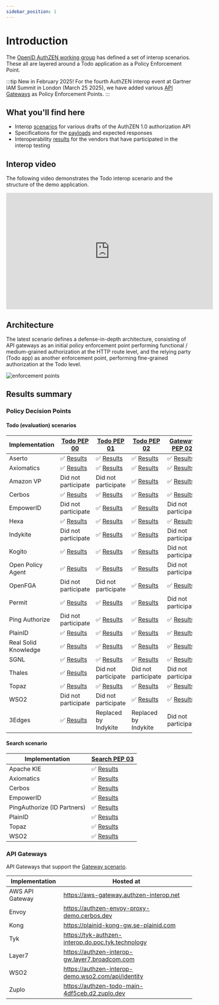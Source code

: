 ```yaml
---
sidebar_position: 1
---
```


# Introduction

The [OpenID AuthZEN working group](https://openid.net/wg/authzen) has defined a set of interop scenarios. These all are layered around a Todo application as a Policy Enforcement Point.

:::tip New in February 2025!
For the fourth AuthZEN interop event at Gartner IAM Summit in London (March 25 2025), we have added various [API Gateways](#architecture) as Policy Enforcement Points.
:::

## What you'll find here

* Interop [scenarios](/docs/category/scenarios) for various drafts of the AuthZEN 1.0 authorization API
* Specifications for the [payloads](/docs/scenarios/todo-1.1) and expected responses 
* Interoperability [results](#results-summary) for the vendors that have participated in the interop testing

## Interop video

The following video demonstrates the Todo interop scenario and the structure of the demo application.

<iframe width="560" height="315" src="https://www.youtube.com/embed/OtwEUeYDwBo?si=rDcpicU6m9QpAjD9" title="YouTube video player" frameborder="0" allow="accelerometer; autoplay; clipboard-write; encrypted-media; gyroscope; picture-in-picture; web-share" referrerpolicy="strict-origin-when-cross-origin" allowfullscreen></iframe>

## Architecture

The latest scenario defines a defense-in-depth architecture, consisting of API gateways as an initial policy enforcement point performing functional / medium-grained authorization at the HTTP route level, and the relying party (Todo app) as another enforcement point, performing fine-grained authorization at the Todo level.

![enforcement points](/img/enforcement-points.png)

## Results summary

### Policy Decision Points

#### Todo (evaluation) scenarios

| Implementation       | [Todo PEP 00](/docs/scenarios/todo/)                          | [Todo PEP 01](/docs/scenarios/todo-1.0-id)                           | [Todo PEP 02](/docs/scenarios/todo-1.1/)                          | [Gateway PEP 02](/docs/scenarios/api-gateway/)                         |
| -------------------- | ------------------------------------------------------------- | -------------------------------------------------------------------- | ----------------------------------------------------------------- | ---------------------------------------------------------------------- |
| Aserto               | ✅ [Results](/docs/scenarios/todo/results/aserto)             | ✅ [Results](/docs/scenarios/todo-1.0-id/results/aserto)             | ✅ [Results](/docs/scenarios/todo-1.1/results/aserto)             | ✅ [Results](/docs/scenarios/api-gateway/results/aserto)               |
| Axiomatics           | ✅ [Results](/docs/scenarios/todo/results/axiomatics)         | ✅ [Results](/docs/scenarios/todo-1.0-id/results/axiomatics)         | ✅ [Results](/docs/scenarios/todo-1.1/results/axiomatics)         | ✅ [Results](/docs/scenarios/api-gateway/results/axiomatics)           |
| Amazon VP            | Did not participate                                           | Did not participate                                                  | ✅ [Results](/docs/scenarios/todo-1.1/results/avp)                | ✅ [Results](/docs/scenarios/api-gateway/results/avp)                  |
| Cerbos               | ✅ [Results](/docs/scenarios/todo/results/cerbos)             | ✅ [Results](/docs/scenarios/todo-1.0-id/results/cerbos)             | ✅ [Results](/docs/scenarios/todo-1.1/results/cerbos)             | ✅ [Results](/docs/scenarios/api-gateway/results/cerbos)               |
| EmpowerID            | Did not participate                                           | ✅ [Results](/docs/scenarios/todo-1.0-id/results/empowerid)          | ✅ [Results](/docs/scenarios/todo-1.1/results/empowerid)          | Did not participate                                                    |
| Hexa                 | ✅ [Results](/docs/scenarios/todo/results/hexa)               | ✅ [Results](/docs/scenarios/todo-1.0-id/results/hexa)               | ✅ [Results](/docs/scenarios/todo-1.1/results/hexa)               | ✅ [Results](/docs/scenarios/api-gateway/results/hexa)                 |
| Indykite             | Did not participate                                           | ✅ [Results](/docs/scenarios/todo-1.0-id/results/indykite)           | ✅ [Results](/docs/scenarios/todo-1.1/results/indykite)           | Did not participate                                                    |
| Kogito               | ✅ [Results](/docs/scenarios/todo/results/kogito)             | ✅ [Results](/docs/scenarios/todo-1.0-id/results/kogito)             | ✅ [Results](/docs/scenarios/todo-1.1/results/kogito)             | Did not participate                                                    |
| Open Policy Agent    | ✅ [Results](/docs/scenarios/todo/results/opa)                | ✅ [Results](/docs/scenarios/todo-1.0-id/results/opa)                | ✅ [Results](/docs/scenarios/todo-1.1/results/opa)                | Did not participate                                                    |
| OpenFGA              | Did not participate                                           | Did not participate                                                  | ✅ [Results](/docs/scenarios/todo-1.1/results/openfga)            | ✅ [Results](/docs/scenarios/api-gateway/results/openfga)              |
| Permit               | ✅ [Results](/docs/scenarios/todo/results/permit)             | ✅ [Results](/docs/scenarios/todo-1.0-id/results/permit)             | ✅ [Results](/docs/scenarios/todo-1.1/results/permit)             | Did not participate                                                    |
| Ping Authorize       | Did not participate                                           | ✅ [Results](/docs/scenarios/todo-1.0-id/results/pingid)             | ✅ [Results](/docs/scenarios/todo-1.1/results/pingid)             | ✅ [Results](/docs/scenarios/api-gateway/results/ping)                 |
| PlainID              | ✅ [Results](/docs/scenarios/todo/results/plainid)            | ✅ [Results](/docs/scenarios/todo-1.0-id/results/plainid)            | ✅ [Results](/docs/scenarios/todo-1.1/results/plainid)            | ✅ [Results](/docs/scenarios/api-gateway/results/plainid)              |
| Real Solid Knowledge | ✅ [Results](/docs/scenarios/todo/results/RockSolidKnowledge) | ✅ [Results](/docs/scenarios/todo-1.0-id/results/RockSolidKnowledge) | ✅ [Results](/docs/scenarios/todo-1.1/results/RockSolidKnowledge) | ✅ [Results](/docs/scenarios/api-gateway/results/RockSolidKnowledge)   |
| SGNL                 | ✅ [Results](/docs/scenarios/todo/results/sgnl)               | ✅ [Results](/docs/scenarios/todo-1.0-id/results/SGNL)               | ✅ [Results](/docs/scenarios/todo-1.1/results/SGNL)               | ✅ [Results](/docs/scenarios/api-gateway/results/SGNL)                 |
| Thales               | ✅ [Results](/docs/scenarios/todo/results/authzforce)         | Did not participate                                                  | Did not participate                                               | Did not participate                                                    |
| Topaz                | ✅ [Results](/docs/scenarios/todo/results/topaz)              | ✅ [Results](/docs/scenarios/todo-1.0-id/results/topaz)              | ✅ [Results](/docs/scenarios/todo-1.1/results/topaz)              | ✅ [Results](/docs/scenarios/api-gateway/results/topaz)                |
| WSO2                 | Did not participate                                           | Did not participate                                                  | ✅ [Results](/docs/scenarios/todo-1.1/results/wso2)               | ✅ [Results](/docs/scenarios/api-gateway/results/wso2)                 |
| 3Edges               | ✅ [Results](/docs/scenarios/todo/results/3edges)             | Replaced by Indykite                                                 | Replaced by Indykite                                              | Did not participate                                                    |

#### Search scenario

| Implementation              | [Search PEP 03](/docs/scenarios/search/)                      |
| --------------------------- | ------------------------------------------------------------- |
| Apache KIE                  | ✅ [Results](/docs/scenarios/search/results/apachekie)        |
| Axiomatics                  | ✅ [Results](/docs/scenarios/search/results/axiomatics)       |
| Cerbos                      | ✅ [Results](/docs/scenarios/search/results/cerbos)           |
| EmpowerID                   | ✅ [Results](/docs/scenarios/search/results/empowerid)        |
| PingAuthorize (ID Partners) | ✅ [Results](/docs/scenarios/search/results/ping)             |
| PlainID                     | ✅ [Results](/docs/scenarios/search/results/plainid)          |
| Topaz                       | ✅ [Results](/docs/scenarios/search/results/topaz)            |
| WSO2                        | ✅ [Results](/docs/scenarios/search/results/wso2 )            |

### API Gateways

API Gateways that support the [Gateway scenario](/docs/scenarios/api-gateway/).

| Implementation       | Hosted at                                                     |
| -------------------- | ------------------------------------------------------------- |
| AWS API Gateway      | https://aws-gateway.authzen-interop.net                       |
| Envoy                | https://authzen-envoy-proxy-demo.cerbos.dev                   |
| Kong                 | https://plainid-kong-gw.se-plainid.com                        |
| Tyk                  | https://tyk-authzen-interop.do.poc.tyk.technology             |
| Layer7               | https://authzen-interop-gw.layer7.broadcom.com                |
| WSO2                 | https://authzen-interop-demo.wso2.com/api/identity            |
| Zuplo                | https://authzen-todo-main-4df5ceb.d2.zuplo.dev                |
